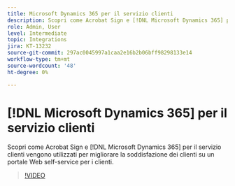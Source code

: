 ```yaml
---
title: Microsoft Dynamics 365 per il servizio clienti
description: Scopri come Acrobat Sign e [!DNL Microsoft Dynamics 365] per il servizio clienti vengono utilizzati per migliorare la soddisfazione dei clienti su un portale Web self-service per i clienti
role: Admin, User
level: Intermediate
topic: Integrations
jira: KT-13232
source-git-commit: 297ac0045997a1caa2e16b2b06bff98298133e14
workflow-type: tm+mt
source-wordcount: '48'
ht-degree: 0%

---
```


# [!DNL Microsoft Dynamics 365] per il servizio clienti

Scopri come Acrobat Sign e [!DNL Microsoft Dynamics 365] per il servizio clienti vengono utilizzati per migliorare la soddisfazione dei clienti su un portale Web self-service per i clienti.

>[!VIDEO](https://video.tv.adobe.com/v/3422046?quality=12&learn=on&hidetitle=true)
